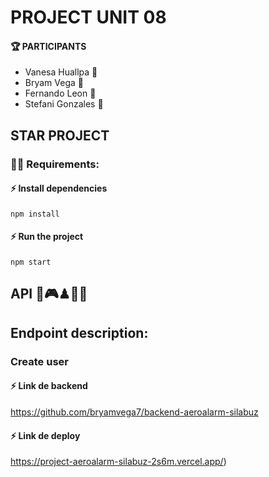 # PROJECT UNIT 08

#### 🏆 PARTICIPANTS

  - Vanesa Huallpa 👋 
  - Bryam Vega   👋 
  - Fernando Leon 👋 
  - Stefani Gonzales 👋 
  
## STAR PROJECT
### 🧑‍💻 Requirements:

#### ⚡ Install dependencies

####
    npm install
  ####

#### ⚡ Run the project 

####
    npm start
  ####

## API 👾🎮♟🎲📲

## Endpoint description:

### Create user

#### ⚡ Link de backend
https://github.com/bryamvega7/backend-aeroalarm-silabuz

#### ⚡ Link de deploy
https://project-aeroalarm-silabuz-2s6m.vercel.app/)
